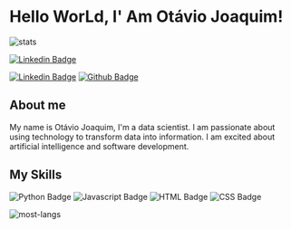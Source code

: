 # Hello WorLd, I' Am Otávio Joaquim!

![stats](https://github-readme-stats.vercel.app/api?username=OtavioTavares&show_icons=true&hide_title=true&count_private=true&theme=radical)



[![Linkedin Badge](https://komarev.com/ghpvc/?username=OtavioTavares)](https://github.com/OtavioTavares)


[![Linkedin Badge](https://camo.githubusercontent.com/41572a67e4b70e0af189c3071d83132626b5feba50dc8717beed5bdb144fc6fd/68747470733a2f2f696d672e736869656c64732e696f2f62616467652f2d4c696e6b6564496e2d3030373742353f7374796c653d666c6174266c6f676f3d4c696e6b6564696e266c6f676f436f6c6f723d7768697465266c696e6b3d68747470733a2f2f7777772e6c696e6b6564696e2e636f6d2f696e2f6a6a65616e2d6a61637175657331302f)](https://github.com/OtavioTavares)
[![Github Badge](https://camo.githubusercontent.com/8e9878bd9e523af3ee15fc8722621299eaed086fd70a77e938efc0cd5d7a4f7b/68747470733a2f2f696d672e736869656c64732e696f2f62616467652f2d4769746875622d3234324132443f7374796c653d666c6174266c6f676f3d476974687562266c6f676f436f6c6f723d7768697465266c696e6b3d68747470733a2f2f6769746875622e636f6d2f6a6a65616e6a61637175657331302f)](https://www.linkedin.com/in/otavio-joaquim-tavares)

## About me
My name is Otávio Joaquim, I'm a data scientist. I am passionate about using technology to transform data into information.
I am excited about artificial intelligence and software development.

## My Skills
![Python Badge](https://camo.githubusercontent.com/fa59e4b98ed2ac778da7e88856b85aa2d8c1e0d9a621e8d22c9fb8eac406e018/68747470733a2f2f696d672e736869656c64732e696f2f62616467652f2d507974686f6e2d3030373742353f7374796c653d666c6174266c6f676f436f6c6f723d7768697465266c6f676f3d707974686f6e)
![Javascript Badge](https://camo.githubusercontent.com/167c191171833468d8d15c6f253aaa05661bad501a06fb38cc7cb0ad4ef5848e/68747470733a2f2f696d672e736869656c64732e696f2f62616467652f2d4a6176615363726970742d6666646431393f7374796c653d666c6174266c6f676f436f6c6f723d7768697465266c6f676f3d6a617661736372697074)
![HTML Badge](https://camo.githubusercontent.com/70b3f3817bf5e9d353bb57985f6d77d210bef1d095ceed1aa887cda178248c32/68747470733a2f2f696d672e736869656c64732e696f2f62616467652f2d48544d4c2d6666306430303f7374796c653d666c6174266c6f676f436f6c6f723d7768697465266c6f676f3d68746d6c35)
![CSS Badge](https://camo.githubusercontent.com/912f44767e658acf1fb09d4e2eeb08ce5df6b176d9244178396ed4a68dcfcbc9/68747470733a2f2f696d672e736869656c64732e696f2f62616467652f2d4353532d3139366566663f7374796c653d666c6174266c6f676f436f6c6f723d7768697465266c6f676f3d63737333)

![most-langs](https://github-readme-stats.vercel.app/api/top-langs/?username=OtavioTavares&hide=javascript,html&theme=radical&layout=compact)
